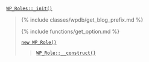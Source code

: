 <p><code><a href="https://developer.wordpress.org/reference/classes/wp_roles/_init/">WP_Roles::_init()</a></code></p>

<blockquote>

{% include classes/wpdb/get_blog_prefix.md %}

{% include functions/get_option.md %}

 [`new WP_Role()`](https://developer.wordpress.org/reference/classes/wp_role/)
 
> [`WP_Role::__construct()`](https://developer.wordpress.org/reference/classes/wp_role/__construct/)

</blockquote>
